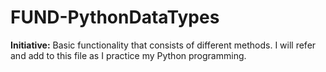 # FUND-PythonDataTypes
**Initiative:** Basic functionality that consists of different methods. I will refer and add to this file as I practice my Python programming. 
